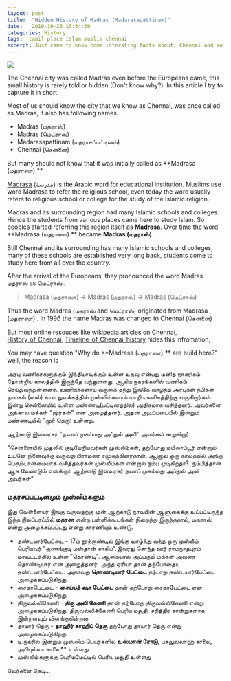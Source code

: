 ```yaml
---
layout: post
title:  "Hidden History of Madras (Madarasapattinam)"
date:   2016-10-26 15:34:09
categories: History
tags:  tamil place islam muslim chennai
excerpt: Just came to know come intersting facts about, Chennai and some places names and thier connection with early Muslims
---
```


![](https://upload.wikimedia.org/wikipedia/commons/4/4f/Fort_St._George%2C_Chennai.jpg)

The Chennai city was called Madras even before the Europeans came, this small history is rarely told or hidden (Don't know why?). In this article I try to capture it in short. 

Most of us should know the city that we know as Chennai, was once called as Madras, it also has following names.

* Madras (மதராஸ்)
* Madras (மெட்ராஸ்)
* Madarasapattinam (மதராசப்பட்டினம்)
* Chennai (சென்னை)

But many should not know that it was initially called as **Madrasa (மதராஸா) **

[Madrasa](https://en.wikipedia.org/wiki/Madrasa) (مدرسة‎‎) is the Arabic word for educational institution. Muslims use word Madrasa to refer the religious school, even today the word usually refers to religious school or college for the study of the Islamic religion.

Madras and its surrounding region had many Islamic schools and colleges. Hence the students from various places came here to study Islam. So peoples started referring this region itself as **Madrasa**. Over time the word **Madrasa (மதராஸா) ** became **Madras (மதராஸ்)**. 

Still Chennai and its surrounding has many Islamic schools and colleges, many of these schools are established very long back, students come to study here from all over the country. 

After the arrival of the Europeans, they pronounced the word Madras மதராஸ் as மெட்ராஸ் . 

> Madrasa (மதராஸா)  -> Madras (மதராஸ்) -> Madras (மெட்ராஸ்)

Thus the word Madras (மதராஸ் and மெட்ராஸ்) originated from Madrasa (மதராஸா) . In 1996 the name Madras was changed to Chennai (சென்னை)

But most online resouces like wikipedia articles on [Chennai](https://en.wikipedia.org/wiki/Chennai), [History_of_Chennai](https://en.wikipedia.org/wiki/History_of_Chennai), [Timeline_of_Chennai_history](https://en.wikipedia.org/wiki/Timeline_of_Chennai_history) hides this infromation, 

You may have question "Why do **Madrasa (மதராஸா) ** are build here?" well, the reason is 

அரபு வணிகர்களுக்கும் இந்தியாவுக்கும் உள்ள உறவு என்பது மனித நாகரிகம் தோன்றிய காலத்தில் இருந்தே வந்துள்ளது. ஆகிய நகரங்களில் வணிகம் செய்துவந்துள்ளனர். வணிகர்களாய் வருகை தந்து இங்கே வாழ்ந்த அரபுகள் நபிகள் நாயகம் (ஸல்) கால துவக்கத்தில் முஸ்லிம்களாய் மாறி வணிகத்திற்கு வருகிறார்கள். இன்று சென்னையில் உள்ள மண்ணடி(பட்டினத்தில்) அதிகமாக வசித்தனர். அவர்களை அக்கால மக்கள் "மூர்கள்" என அழைத்தனர். அதன் அடிப்படையில் இன்றும் மண்ணடியில் "மூர் தெரு: உள்ளது. 

ஆற்காடு இளவரசர் "நவாப் முகம்மது அப்துல் அலி" அவர்கள் கூறுகிறார்

"சென்னையில் முதலில் குடியேறியவர்கள் முஸ்லீம்கள், தற்போது மயிலாப்பூர் என்றால் உடனே நினைவுக்கு வருவது பிராமண சமூகத்தினர்தான். ஆனால் ஒரு காலத்தில் அங்கு பெரும்பான்மையாக வசித்தவர்கள் முஸ்லீம்கள் என்றால் நம்ப முடிகிறதா?. நம்பித்தான் ஆக வேண்டும் என்கிறார் ஆற்காடு இளவரசர் நவாப் முகம்மது அப்துல் அலி அவர்கள்"

### மதரசப்பட்டினமும் முஸ்லிம்களும்

இது வெள்ளையர் இங்கு வருவதற்கு முன் ஆற்காடு நாவபின் ஆளுகைக்கு உட்பட்டிருந்த இந்த நிலப்பரப்பில் **மதரசா** என்ற பள்ளிக்கூடங்கள் நிறைந்து இருந்ததால், மதராஸ் என்று அழைக்கப்பட்டது என்று காரணியும் உண்டு. 

* தண்டயார்பேட்டை - 17ம் நூற்றாண்டில் இங்கு வாழ்ந்து வந்த ஒரு முஸ்லீம் பெரியவர் "குணங்குடி மஸ்தான் சாகிப்".இவரது சொந்த ஊர் ராமநாதபுரம் மாவட்டத்தில் உள்ள "தொண்டி". ஆகையால் அப்பகுதி மக்கள் அவரை தொண்டியார் என அழைத்தனர். அந்த ஏரியா தான் தற்போதைய தண்டயார்பேட்டை. அதாவது **தொண்டியார் பேட்டை** தற்பாது தண்டயார்பேட்டை அழைக்கப்படுகிறது.
* சைதாபேட்டை - **சைய்யத் ஷா பேட்டை** தான் தற்போது சைதாபேட்டை என அழைக்கப்படுகிறது.
* திருவல்லிகேணி - **திரு அலி கேணி** தான் தற்போது திருவல்லிகேணி என்று அழைக்கப்படுகிறது. திருவல்லிக்கேணி பெரிய மசூதி, சரித்திர சான்றுகளாக இன்றளவும் விளங்குகின்றன
* தாயார் தெரு - **தாஹிர் சாஹிப் தெரு** தற்போது தாயார் தெரு என்று அழைக்கப்படுகிறது
* டி.நகரில் இன்றும் முஸ்லிம் பெயர்களில் **உஸ்மான் ரோடு**, பசுலுல்லாஹ் சாலை, அபிபுல்லா சாலை** உள்ளது
* முஸ்லிம்களுக்கு பெரியமேட்டில் பெரிய மசூதி உள்ளது

வேர்களை தேடி...

